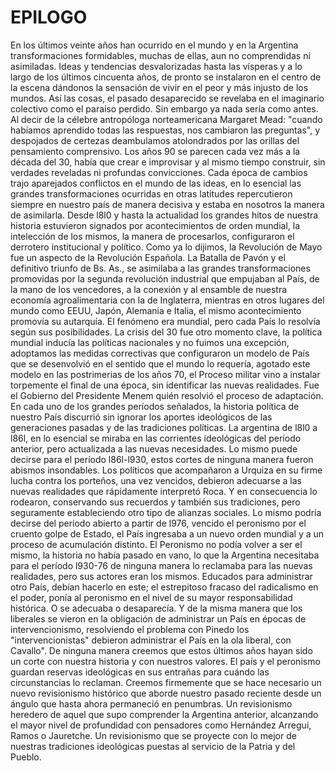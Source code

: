# EPILOGO

 En los últimos veinte años han ocurrido en el mundo y en la Argentina transformaciones
 formidables, muchas de ellas, aun no comprendidas ni asimiladas.
 Ideas y tendencias desvalorizadas hasta las vísperas y a lo largo de los últimos cincuenta
 años, de pronto se instalaron en el centro de la escena dándonos la sensación de vivir en
 el peor y más injusto de los mundos.
 Así las cosas, el pasado desaparecido se revelaba en el imaginario colectivo como el
 paraíso perdido. Sin embargo ya nada sería como antes. Al decir de la célebre
 antropóloga norteamericana Margaret Mead: "cuando habíamos aprendido todas las
 respuestas, nos cambiaron las preguntas", y despojados de certezas deambulamos
 atolondrados por las orillas del pensamiento comprensivo. Los años 90 se parecen cada
 vez más a la década del 30, había que crear e improvisar y al mismo tiempo construir,
 sin verdades reveladas ni profundas convicciones.
 Cada época de cambios trajo aparejados conflictos en el mundo de las ideas, en lo
 esencial las grandes transformaciones ocurridas en otras latitudes repercutieron siempre
 en nuestro país de manera decisiva y estaba en nosotros la manera de asimilarla.
 Desde l8l0 y hasta la actualidad los grandes hitos de nuestra historia estuvieron signados
 por acontecimientos de orden mundial, la intelección de los mismos, la manera de
 procesarlos, configuraron el derrotero institucional y político.
 Como ya lo dijimos, la Revolución de Mayo fue un aspecto de la Revolución Española.
 La Batalla de Pavón y el definitivo triunfo de Bs. As., se asimilaba a las grandes
 transformaciones promovidas por la segunda revolución industrial que empujaban al
 País, de la mano de los vencedores, a la conexión y al ensamble de nuestra economía
 agroalimentaria con la de Inglaterra, mientras en otros lugares del mundo como EEUU,
 Japón, Alemania e Italia, el mismo acontecimiento promovía su autarquía. El fenómeno
 era mundial, pero cada País lo resolvía según sus posibilidades.
 La crisis del 30 fue otro momento clave, la política mundial inducía las políticas
 nacionales y no fuimos una excepción, adoptamos las medidas correctivas que
 configuraron un modelo de País que se desenvolvió en el sentido que el mundo lo
 requería, agotado este modelo en las postrimerias de los años 70, el Proceso militar vino
 a instalar torpemente el final de una época, sin identificar las nuevas realidades.
 Fue el Gobierno del Presidente Menem quién resolvió el proceso de adaptación.
En cada uno de los grandes períodos señalados, la historia política de nuestro País
 discurrió sin ignorar los aportes ideológicos de las generaciones pasadas y de las
 tradiciones políticas.
 La argentina de l8l0 a l86l, en lo esencial se miraba en las corrientes ideológicas del
 período anterior, pero actualizada a las nuevas necesidades. Lo mismo puede decirse
 para el período l86l-l930, estos cortes de ninguna manera fueron abismos insondables.
 Los políticos que acompañaron a Urquiza en su firme lucha contra los porteños, una vez
 vencidos, debieron adecuarse a las nuevas realidades que rápidamente interpretó Roca.
 Y en consecuencia lo rodearon, conservando sus recuerdos y también sus tradiciones,
 pero seguramente estableciendo otro tipo de alianzas sociales.
 Lo mismo podría decirse del período abierto a partir de l976, vencido el peronismo por el
 cruento golpe de Estado, el País ingresaba a un nuevo orden mundial y a un proceso de
 acumulación distinto.
 El Peronismo no podía volver a ser el mismo, la historia no había pasado en vano, lo que
 la Argentina necesitaba para el período l930-76 de ninguna manera lo reclamaba para
 las nuevas realidades, pero sus actores eran los mismos. Educados para administrar otro
 País, debían hacerlo en este; el estrepitoso fracaso del radicalismo en el poder, ponía al
 peronismo en el nivel de su mayor responsabilidad histórica. O se adecuaba o
 desaparecía.
 Y de la misma manera que los liberales se vieron en la obligación de administrar un País
 en épocas de intervencionismo, resolviendo el problema con Pinedo los
 "intervencionistas" debieron administrar el País en la ola liberal, con Cavallo".
 De ninguna manera creemos que estos últimos años hayan sido un corte con nuestra
 historia y con nuestros valores.
 El país y el peronismo guardan reservas ideológicas en sus entrañas para cuándo las
 circunstancias lo reclaman.
 Creemos firmemente que se hace necesario un nuevo revisionismo histórico que aborde
 nuestro pasado reciente desde un ángulo que hasta ahora permaneció en penumbras. Un
 revisionismo heredero de aquel que supo comprender la Argentina anterior, alcanzando
 el mayor nivel de profundidad con pensadores como Hernández Arregui, Ramos o
 Jauretche.
 Un revisionismo que se proyecte con lo mejor de nuestras tradiciones ideológicas
 puestas al servicio de la Patria y del Pueblo.
